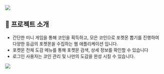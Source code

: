 

<img src="https://capsule-render.vercel.app/api?type=wave&color=F74D66&height=150&section=header&text='pokemon game'&fontSize=90" />


## 🌟 프로젝트 소개

- 간단한 미니 게임을 통해 코인을 획득하고, 모은 코인으로 포켓몬 뽑기를 진행하여 다양한 등급의 포켓몬을 수집하는 웹 애플리케이션 입니다.
- 포켓몬 전체 도감 메뉴를 통해 포켓몬 검색, 상세 정보를 확인할 수 있습니다
- 로그인 사용자는 코인 관리 및 나만의 도감을 완성 시킬 수 있습니다.

<img src="https://capsule-render.vercel.app/api?type=waving&color=F74D66&height=150&section=footer" />
